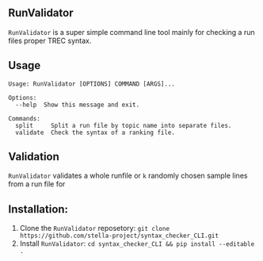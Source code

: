 **RunValidator**
---
`RunValidator` is a super simple command line tool mainly for checking a run files proper TREC syntax.

**Usage**
---

```commandline
Usage: RunValidator [OPTIONS] COMMAND [ARGS]...

Options:
  --help  Show this message and exit.

Commands:
  split     Split a run file by topic name into separate files.
  validate  Check the syntax of a ranking file.
```

**Validation**
---
`RunValidator` validates a whole runfile or `k` randomly chosen sample lines from a run file for


**Installation:**
---
1. Clone the `RunValidator` reposetory:
`git clone https://github.com/stella-project/syntax_checker_CLI.git`
2. Install `RunValidator`:
`cd syntax_checker_CLI && pip install --editable .`
